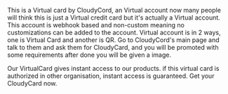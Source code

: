 This is a Virtual card by CloudyCord, an Virtual account now many people will think this is just a Virtual credit card but it's actually a Virtual account. This account is webhook based and non-custom meaning no customizations can be added to the account. Virtual account is in 2 ways, one is Virtual Card and another is QR. Go to CloudyCord's main page and talk to them and ask them for CloudyCard, and you will be promoted with some requirements after done you will be  given a image.

Our VirtualCard gives instant access to our products. if this virtual card is authorized in other organisation, instant access is guaranteed. Get your CloudyCard now.

